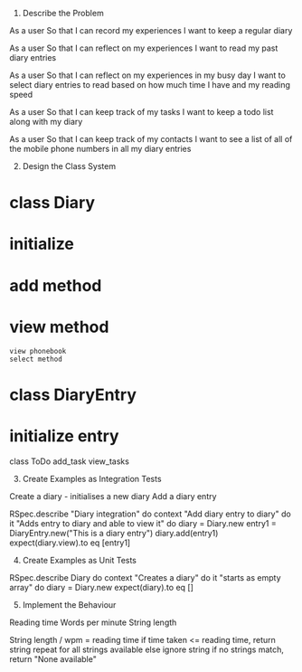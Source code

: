 1. Describe the Problem

As a user
So that I can record my experiences
I want to keep a regular diary

As a user
So that I can reflect on my experiences
I want to read my past diary entries

As a user
So that I can reflect on my experiences in my busy day
I want to select diary entries to read based on how much time I have and my reading speed

As a user
So that I can keep track of my tasks
I want to keep a todo list along with my diary

As a user
So that I can keep track of my contacts
I want to see a list of all of the mobile phone numbers in all my diary entries

2. Design the Class System

# class Diary
#    initialize
#    add method
#    view method
    view phonebook
    select method

# class DiaryEntry
#    initialize entry

class ToDo
    add_task
    view_tasks


3. Create Examples as Integration Tests

Create a diary - initialises a new diary
Add a diary entry

RSpec.describe "Diary integration" do
    context "Add diary entry to diary" do
        it "Adds entry to diary and able to view it" do
            diary = Diary.new
            entry1 = DiaryEntry.new("This is a diary entry")
            diary.add(entry1)
            expect(diary.view).to eq [entry1]


4. Create Examples as Unit Tests

RSpec.describe Diary do
    context "Creates a diary" do
        it "starts as empty array" do
            diary = Diary.new
            expect(diary).to eq []



5. Implement the Behaviour



Reading time
Words per minute
String length

String length / wpm = reading time
if time taken <= reading time, return string
repeat for all strings available
else ignore string
if no strings match, return "None available"